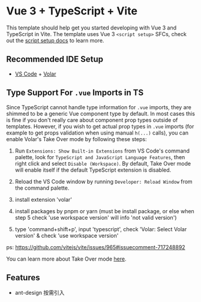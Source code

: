 # Vue 3 + TypeScript + Vite

This template should help get you started developing with Vue 3 and TypeScript in Vite. The template uses Vue 3 `<script setup>` SFCs, check out the [script setup docs](https://v3.vuejs.org/api/sfc-script-setup.html#sfc-script-setup) to learn more.

## Recommended IDE Setup

- [VS Code](https://code.visualstudio.com/) + [Volar](https://marketplace.visualstudio.com/items?itemName=Vue.volar)

## Type Support For `.vue` Imports in TS

Since TypeScript cannot handle type information for `.vue` imports, they are shimmed to be a generic Vue component type by default. In most cases this is fine if you don't really care about component prop types outside of templates. However, if you wish to get actual prop types in `.vue` imports (for example to get props validation when using manual `h(...)` calls), you can enable Volar's Take Over mode by following these steps:

1. Run `Extensions: Show Built-in Extensions` from VS Code's command palette, look for `TypeScript and JavaScript Language Features`, then right click and select `Disable (Workspace)`. By default, Take Over mode will enable itself if the default TypeScript extension is disabled.
2. Reload the VS Code window by running `Developer: Reload Window` from the command palette.

3. install extension 'volar'
4. install packages by pnpm or yarn (must be install package, or else when step 5 check 'use workspace version' will info 'not valid version')
5. type 'command+shift+p', input 'typescript', check 'Volar: Select Volar version' & check 'use workspace version'

ps: https://github.com/vitejs/vite/issues/965#issuecomment-717248892

You can learn more about Take Over mode [here](https://github.com/johnsoncodehk/volar/discussions/471).


## Features

- ant-design 按需引入
